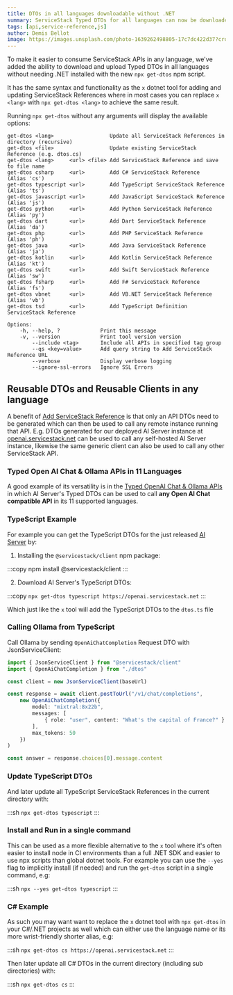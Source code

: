 ```yaml
---
title: DTOs in all languages downloadable without .NET
summary: ServiceStack Typed DTOs for all languages can now be downloaded and uploaded without .NET installed
tags: [api,service-reference,js]
author: Demis Bellot
image: https://images.unsplash.com/photo-1639262498805-17c7dc422d37?crop=entropy&fit=crop&h=1000&w=2000
---
```


To make it easier to consume ServiceStack APIs in any language, we've added the ability to download and upload Typed DTOs 
in all languages without needing .NET installed with the new `npx get-dtos` npm script.

It has the same syntax and functionality as the `x` dotnet tool for adding and updating ServiceStack References where
in most cases you can replace `x <lang>` with `npx get-dtos <lang>` to achieve the same result.

Running `npx get-dtos` without any arguments will display the available options:

    get-dtos <lang>                  Update all ServiceStack References in directory (recursive)
    get-dtos <file>                  Update existing ServiceStack Reference (e.g. dtos.cs)
    get-dtos <lang>     <url> <file> Add ServiceStack Reference and save to file name
    get-dtos csharp     <url>        Add C# ServiceStack Reference            (Alias 'cs')
    get-dtos typescript <url>        Add TypeScript ServiceStack Reference    (Alias 'ts')
    get-dtos javascript <url>        Add JavaScript ServiceStack Reference    (Alias 'js')
    get-dtos python     <url>        Add Python ServiceStack Reference        (Alias 'py')
    get-dtos dart       <url>        Add Dart ServiceStack Reference          (Alias 'da')
    get-dtos php        <url>        Add PHP ServiceStack Reference           (Alias 'ph')
    get-dtos java       <url>        Add Java ServiceStack Reference          (Alias 'ja')
    get-dtos kotlin     <url>        Add Kotlin ServiceStack Reference        (Alias 'kt')
    get-dtos swift      <url>        Add Swift ServiceStack Reference         (Alias 'sw')
    get-dtos fsharp     <url>        Add F# ServiceStack Reference            (Alias 'fs')
    get-dtos vbnet      <url>        Add VB.NET ServiceStack Reference        (Alias 'vb')
    get-dtos tsd        <url>        Add TypeScript Definition ServiceStack Reference    
    
    Options:
        -h, --help, ?             Print this message
        -v, --version             Print tool version version
            --include <tag>       Include all APIs in specified tag group
            --qs <key=value>      Add query string to Add ServiceStack Reference URL
            --verbose             Display verbose logging
            --ignore-ssl-errors   Ignore SSL Errors

## Reusable DTOs and Reusable Clients in any language

A benefit of [Add ServiceStack Reference](https://docs.servicestack.net/add-servicestack-reference) is that only an 
API DTOs need to be generated which can then be used to call any remote instance running that API. E.g. DTOs generated
for our deployed AI Server instance at [openai.servicestack.net](https://openai.servicestack.net) can be used to call
any self-hosted AI Server instance, likewise the same generic client can also be used to call any other ServiceStack API.

### Typed Open AI Chat & Ollama APIs in 11 Languages

A good example of its versatility is in the [Typed OpenAI Chat & Ollama APIs](/posts/typed-openai-chat-ollama-apis) 
in which AI Server's Typed DTOs can be used to call **any Open AI Chat compatible API** in its 11 supported languages.

### TypeScript Example

For example you can get the TypeScript DTOs for the just released [AI Server](/posts/ai-server) by:

1. Installing the `@servicestack/client` npm package:

:::copy
npm install @servicestack/client
:::

2. Download AI Server's TypeScript DTOs:

:::copy
`npx get-dtos typescript https://openai.servicestack.net`
:::

Which just like the `x` tool will add the TypeScript DTOs to the `dtos.ts` file

### Calling Ollama from TypeScript

Call Ollama by sending `OpenAiChatCompletion` Request DTO with JsonServiceClient:

```ts
import { JsonServiceClient } from "@servicestack/client"
import { OpenAiChatCompletion } from "./dtos"

const client = new JsonServiceClient(baseUrl)

const response = await client.postToUrl("/v1/chat/completions",
    new OpenAiChatCompletion({
        model: "mixtral:8x22b",
        messages: [
            { role: "user", content: "What's the capital of France?" }
        ],
        max_tokens: 50
    })
)

const answer = response.choices[0].message.content
```

### Update TypeScript DTOs

And later update all TypeScript ServiceStack References in the current directory with:

:::sh
`npx get-dtos typescript`
:::

### Install and Run in a single command

This can be used as a more flexible alternative to the `x` tool where it's often easier to install node in CI environments
than a full .NET SDK and easier to use npx scripts than global dotnet tools. For example you can use the `--yes` flag
to implicitly install (if needed) and run the `get-dtos` script in a single command, e.g:

:::sh
`npx --yes get-dtos typescript`
:::

### C# Example

As such you may want want to replace the `x` dotnet tool with `npx get-dtos` in your C#/.NET projects as well which
can either use the language name or its more wrist-friendly shorter alias, e.g:

:::sh
`npx get-dtos cs https://openai.servicestack.net`
:::

Then later update all C# DTOs in the current directory (including sub directories) with:

:::sh
`npx get-dtos cs`
:::
